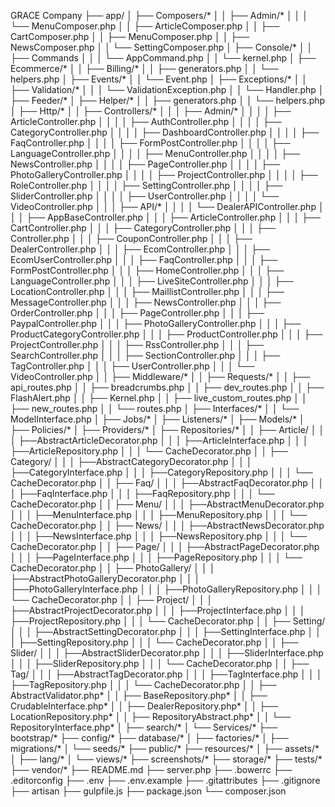 




GRACE Company
├── app/
│   	├── Composers/*
│   	│   	├── Admin/*
│   	│   	│   	└── MenuComposer.php
│   	│   	├── ArticleComposer.php
│   	│   	├── CartComposer.php
│   	│   	├── MenuComposer.php
│   	│   	├── NewsComposer.php
│   	│   	└── SettingComposer.php
│   	├── Console/*
│   	│   	├── Commands
│   	│   	│   	└── AppCommand.php
│   	│   	└── kernel.php
│   	├── Ecommerce/*
│   	│   	├── Billing/*
│   	│   	├── generators.php
│   	│   	└── helpers.php
│   	├── Events/*
│   	│   	└── Event.php
│   	├── Exceptions/*
│   	│   	├── Validation/*
│   	│   	│   	└── ValidationException.php
│   	│   	└── Handler.php
│   	├── Feeder/*
│   	├── Helper/*
│   	│   	├── generators.php
│   	│   	└── helpers.php
│   	├── Http/*
│   	│   	├── Controllers/*
│	│	│	├── Admin/*
│	│	│	│	├── ArticleController.php
│	│	│	│	├── AuthController.php
│	│	│	│	├── CategoryController.php
│	│	│	│	├── DashboardController.php
│	│	│	│	├── FaqController.php
│	│	│	│	├── FormPostController.php
│	│	│	│	├── LanguageController.php
│	│	│	│	├── MenuController.php
│	│	│	│	├── NewsController.php
│	│	│	│	├── PageController.php
│	│	│	│	├── PhotoGalleryController.php
│	│	│	│	├── ProjectController.php
│	│	│	│	├── RoleController.php
│	│	│	│	├── SettingController.php
│	│	│	│	├── SliderController.php
│	│	│	│	├── UserController.php
│	│	│	│	└── VideoController.php
│	│	│	├── API/*
│	│	│	│	└── DealerAPIController.php
│	│	│	├── AppBaseController.php
│	│	│	├── ArticleController.php
│	│	│	├── CartController.php
│	│	│	├── CategoryController.php
│	│	│	├── Controller.php
│	│	│	├── CouponController.php
│	│	│	├── DealerController.php
│	│	│	├── EcomController.php
│	│	│	├── EcomUserController.php
│	│	│	├── FaqController.php
│	│	│	├── FormPostController.php
│	│	│	├── HomeController.php
│	│	│	├── LanguageController.php
│	│	│	├── LiveSiteController.php
│	│	│	├── LocationController.php
│	│	│	├── MaillistController.php
│	│	│	├── MessageController.php
│	│	│	├── NewsController.php
│	│	│	├── OrderController.php
│	│	│	├── PageController.php
│	│	│	├── PaypalController.php
│	│	│	├── PhotoGalleryController.php
│	│	│	├── ProductCategoryController.php
│	│	│	├── ProductController.php
│	│	│	├── ProjectController.php
│	│	│	├── RssController.php
│	│	│	├── SearchController.php
│	│	│	├── SectionController.php
│	│	│	├── TagController.php
│	│	│	├── UserController.php
│	│	│	└── VideoController.php
│   	│   	├── Middleware/*
│   	│   	├── Requests/*
│   	│   	├── api_routes.php
│   	│   	├── breadcrumbs.php
│   	│   	├── dev_routes.php
│   	│   	├── FlashAlert.php
│   	│   	├── Kernel.php
│   	│   	├── live_custom_routes.php
│   	│   	├── new_routes.php
│   	│   	└── routes.php
│   	├── Interfaces/*
│   	│   	└── ModelInterface.php
│   	├── Jobs/*
│   	├── Listeners/*
│   	├── Models/*
│   	├── Policies/*
│   	├── Providers/*
│   	├── Repositories/*
│   	│   	├── Article/
│   	│   	│   	├──AbstractArticleDecorator.php
│   	│   	│   	├──ArticleInterface.php
│   	│   	│   	├──ArticleRepository.php
│   	│   	│   	└── CacheDecorator.php
│   	│   	├── Category/
│   	│   	│   	├──AbstractCategoryDecorator.php
│   	│   	│   	├──CategoryInterface.php
│   	│   	│   	├──CategoryRepository.php
│   	│   	│   	└── CacheDecorator.php
│   	│   	├── Faq/
│   	│   	│   	├──AbstractFaqDecorator.php
│   	│   	│   	├──FaqInterface.php
│   	│   	│   	├──FaqRepository.php
│   	│   	│   	└── CacheDecorator.php
│   	│   	├── Menu/
│   	│   	│   	├──AbstractMenuDecorator.php
│   	│   	│   	├──MenuInterface.php
│   	│   	│   	├──MenuRepository.php
│   	│   	│   	└── CacheDecorator.php
│   	│   	├── News/
│   	│   	│   	├──AbstractNewsDecorator.php
│   	│   	│   	├──NewsInterface.php
│   	│   	│   	├──NewsRepository.php
│   	│   	│   	└── CacheDecorator.php
│   	│   	├── Page/
│   	│   	│   	├──AbstractPageDecorator.php
│   	│   	│   	├──PageInterface.php
│   	│   	│   	├──PageRepository.php
│   	│   	│   	└── CacheDecorator.php
│   	│   	├── PhotoGallery/
│   	│   	│   	├──AbstractPhotoGalleryDecorator.php
│   	│   	│   	├──PhotoGalleryInterface.php
│   	│   	│   	├──PhotoGalleryRepository.php
│   	│   	│   	└── CacheDecorator.php
│   	│   	├── Project/
│   	│   	│   	├──AbstractProjectDecorator.php
│   	│   	│   	├──ProjectInterface.php
│   	│   	│   	├──ProjectRepository.php
│   	│   	│   	└── CacheDecorator.php
│   	│   	├── Setting/
│   	│   	│   	├──AbstractSettingDecorator.php
│   	│   	│   	├──SettingInterface.php
│   	│   	│   	├──SettingRepository.php
│   	│   	│   	└── CacheDecorator.php
│   	│   	├── Slider/
│   	│   	│   	├──AbstractSliderDecorator.php
│   	│   	│   	├──SliderInterface.php
│   	│   	│   	├──SliderRepository.php
│   	│   	│   	└── CacheDecorator.php
│   	│   	├── Tag/
│   	│   	│   	├──AbstractTagDecorator.php
│   	│   	│   	├──TagInterface.php
│   	│   	│   	├──TagRepository.php
│   	│   	│   	└── CacheDecorator.php
│   	│   	├── AbstractValidator.php*
│   	│   	├── BaseRepository.php*
│   	│   	├── CrudableInterface.php*
│   	│   	├── DealerRepository.php*
│   	│   	├── LocationRepository.php*
│   	│   	├── RepositoryAbstract.php*
│   	│   	└── RepositoryInterface.php*
│   	├── search/*
│   	└── Services/*
├── bootstrap/*
├── config/*
├── database/*
│   	├── factories/*
│   	├── migrations/*
│   	└── seeds/*
├── public/*
├── resources/*
│   	├── assets/*
│   	├── lang/*
│   	└── views/*
├── screenshots/*
├── storage/*
├── tests/*
├── vendor/*
├── README.md
├── server.php
├── .bowerrc
├── .editorconfig
├── .env
├── .env.example
├── .gitattributes
├── .gitignore
├── artisan
├── gulpfile.js
├── package.json
└── composer.json
